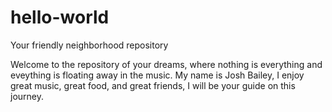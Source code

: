 # hello-world
Your friendly neighborhood repository

Welcome to the repository of your dreams, where nothing is everything and eveything is floating away in the music.
My name is Josh Bailey, I enjoy great music, great food, and great friends, I will be your guide on this journey.

